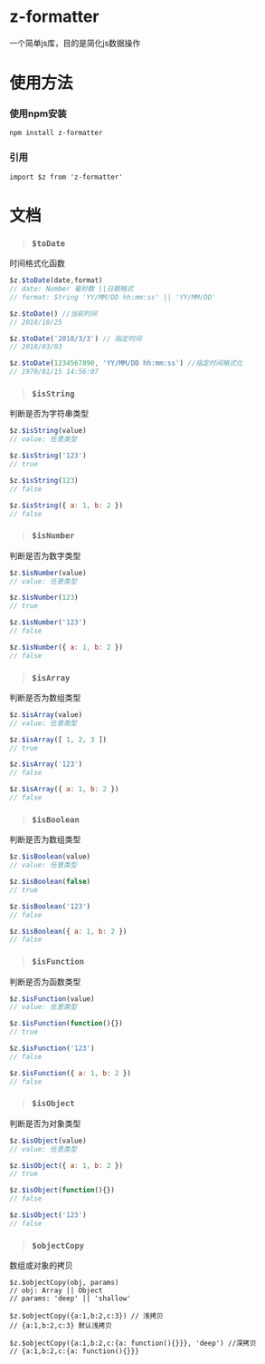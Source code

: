 # z-formatter
一个简单js库，目的是简化js数据操作


# 使用方法

### 使用npm安装
`npm install z-formatter`

### 引用
`import $z from 'z-formatter'`

# 文档

> ### `$toDate`

时间格式化函数

```js
$z.$toDate(date,format)
// date: Number 毫秒数 ||日期格式
// format: String 'YY/MM/DD hh:mm:ss' || 'YY/MM/DD'

$z.$toDate() //当前时间 
// 2018/10/25

$z.$toDate('2018/3/3') // 指定时间
// 2018/03/03

$z.$toDate(1234567890, 'YY/MM/DD hh:mm:ss') //指定时间格式化
// 1970/01/15 14:56:07
```

> ### `$isString`

判断是否为字符串类型

```js
$z.$isString(value)
// value: 任意类型

$z.$isString('123')
// true

$z.$isString(123)
// false

$z.$isString({ a: 1, b: 2 })
// false
```

> ### `$isNumber`

判断是否为数字类型

```js
$z.$isNumber(value)
// value: 任意类型

$z.$isNumber(123)
// true

$z.$isNumber('123')
// false

$z.$isNumber({ a: 1, b: 2 })
// false
```

> ### `$isArray`

判断是否为数组类型

```js
$z.$isArray(value)
// value: 任意类型

$z.$isArray([ 1, 2, 3 ])
// true

$z.$isArray('123')
// false

$z.$isArray({ a: 1, b: 2 })
// false
```

> ### `$isBoolean`

判断是否为数组类型

```js
$z.$isBoolean(value)
// value: 任意类型

$z.$isBoolean(false)
// true

$z.$isBoolean('123')
// false

$z.$isBoolean({ a: 1, b: 2 })
// false
```

> ### `$isFunction`

判断是否为函数类型

```js
$z.$isFunction(value)
// value: 任意类型

$z.$isFunction(function(){})
// true

$z.$isFunction('123')
// false

$z.$isFunction({ a: 1, b: 2 })
// false
```

> ### `$isObject`

判断是否为对象类型

```js
$z.$isObject(value)
// value: 任意类型

$z.$isObject({ a: 1, b: 2 })
// true

$z.$isObject(function(){})
// false

$z.$isObject('123')
// false

```

> ### `$objectCopy`

数组或对象的拷贝

```
$z.$objectCopy(obj, params)
// obj: Array || Object
// params: 'deep' || 'shallow' 

$z.$objectCopy({a:1,b:2,c:3}) // 浅拷贝
// {a:1,b:2,c:3} 默认浅拷贝

$z.$objectCopy({a:1,b:2,c:{a: function(){}}}, 'deep') //深拷贝
// {a:1,b:2,c:{a: function(){}}}
```
